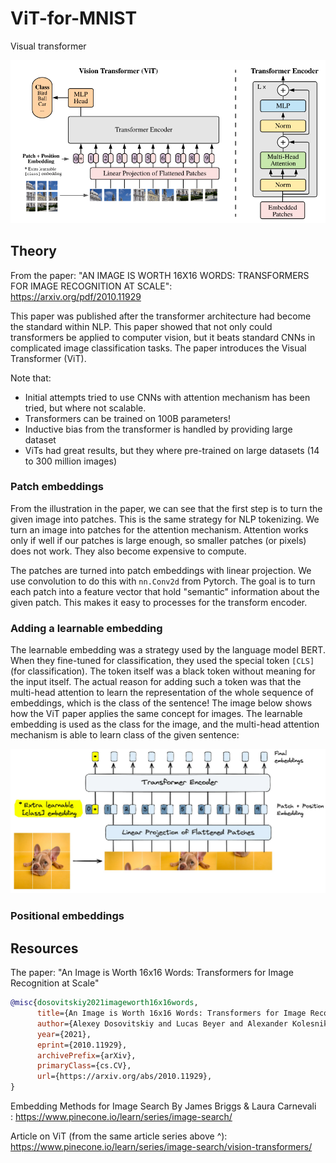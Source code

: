 # ViT-for-MNIST

Visual transformer 

![image](./assets/ViT_overview.png)


## Theory 

From the paper: "AN IMAGE IS WORTH 16X16 WORDS:  TRANSFORMERS FOR IMAGE RECOGNITION AT SCALE": <br>
https://arxiv.org/pdf/2010.11929 

This paper was published after the transformer architecture had become the standard within NLP. This paper showed that not only could transformers be applied to computer vision, but it beats standard CNNs in complicated image classification tasks. The paper introduces the Visual Transformer (ViT). 

Note that: 
- Initial attempts tried to use CNNs with attention mechanism has been tried, but where not scalable. 
- Transformers can be trained on 100B parameters! 
- Inductive bias from the transformer is handled by providing large dataset 
- ViTs had great results, but they where pre-trained on large datasets (14 to 300 million images)


### Patch embeddings 

From the illustration in the paper, we can see that the first step is to turn the given image into patches. 
This is the same strategy for NLP tokenizing. We turn an image into patches for the attention mechanism. 
Attention works only if well if our patches is large enough, so smaller patches (or pixels) does not work. They also become expensive to compute. 

The patches are turned into patch embeddings with linear projection. We use convolution to do this with `nn.Conv2d` from Pytorch. The goal is to turn each patch into a feature vector that hold "semantic" information about the given patch. This makes it easy to processes for the transform encoder. 


### Adding a learnable embedding

The learnable embedding was a strategy used by the language model BERT. When they fine-tuned for classification, they used the special token `[CLS]` (for classification). The token itself was a black token without meaning for the input itself. The actual reason for adding such a token was that the multi-head attention to learn the representation of the whole sequence of embeddings, which is the class of the sentence! The image below shows how the ViT paper applies the same concept for images. The learnable embedding is used as the class for the image, and the multi-head attention mechanism is able to learn class of the given sentence:

![image](./assets/learnable_embedding.png)

### Positional embeddings



## Resources

The paper: "An Image is Worth 16x16 Words: Transformers for Image Recognition at Scale"

```bibtex
@misc{dosovitskiy2021imageworth16x16words,
      title={An Image is Worth 16x16 Words: Transformers for Image Recognition at Scale}, 
      author={Alexey Dosovitskiy and Lucas Beyer and Alexander Kolesnikov and Dirk Weissenborn and Xiaohua Zhai and Thomas Unterthiner and Mostafa Dehghani and Matthias Minderer and Georg Heigold and Sylvain Gelly and Jakob Uszkoreit and Neil Houlsby},
      year={2021},
      eprint={2010.11929},
      archivePrefix={arXiv},
      primaryClass={cs.CV},
      url={https://arxiv.org/abs/2010.11929}, 
}
```

Embedding Methods for Image Search By James Briggs & Laura Carnevali <br>:
https://www.pinecone.io/learn/series/image-search/

Article on ViT (from the same article series above ^): <br>
https://www.pinecone.io/learn/series/image-search/vision-transformers/

